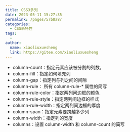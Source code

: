 ```yaml
---
title: CSS3多列
date: 2023-05-11 15:27:35
permalink: /pages/57b8a8/
categories:
  - CSS新特性
tags:
  - 
author: 
  name: xiaoliuxuesheng
  link: https://gitee.com/xiaoliuxuesheng
---
```

- column-count：指定元素应该被分割的列数。
- column-fill：指定如何填充列
- column-gap：指定列与列之间的间隙
- column-rule： 所有 column-rule-* 属性的简写
- column-rule-color：指定两列间边框的颜色
- column-rule-style：指定两列间边框的样式
- column-rule-width：指定两列间边框的厚度
- column-span：指定元素要跨越多少列
- column-width：指定列的宽度
- columns：设置 column-width 和 column-count 的简写